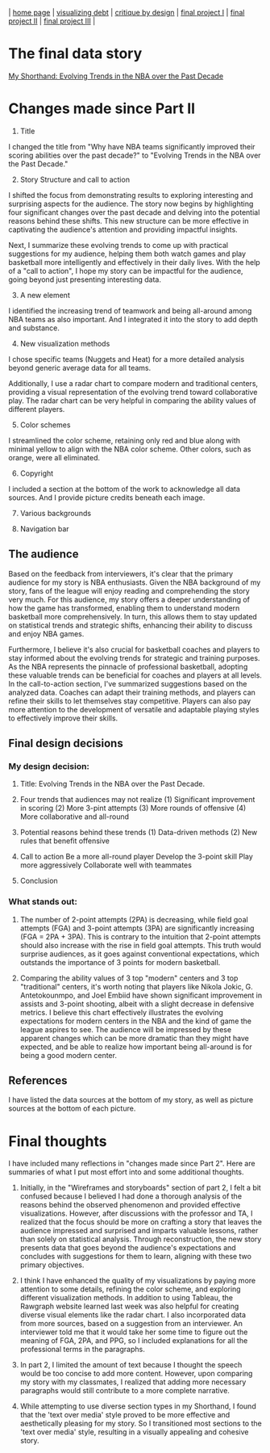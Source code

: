 | [home page](https://zan2azzhhh.github.io/Zhenhao_An-portfolio/) | [visualizing debt](visualizing-government-debt.md) | [critique by design](critique-by-design.md) | [final project I](final-project-part-one.md) | [final project II](final-project-part-two.md) | [final project III](final-project-part-three.md) |

# The final data story
[My Shorthand: Evolving Trends in the NBA over the Past Decade](https://carnegiemellon.shorthandstories.com/evolving-trends-in-the-nba-over-the-past-decade/index.html)

# Changes made since Part II

1. Title

I changed the title from "Why have NBA teams significantly improved their scoring abilities over the past decade?" to "Evolving Trends in the NBA over the Past Decade."

2. Story Structure and call to action

I shifted the focus from demonstrating results to exploring interesting and surprising aspects for the audience. The story now begins by highlighting four significant changes over the past decade and delving into the potential reasons behind these shifts. This new structure can be more effective in captivating the audience's attention and providing impactful insights.

Next, I summarize these evolving trends to come up with practical suggestions for my audience, helping them both watch games and play basketball more intelligently and effectively in their daily lives. With the help of a "call to action", I hope my story can be impactful for the audience, going beyond just presenting interesting data.   

3. A new element

I identified the increasing trend of teamwork and being all-around among NBA teams as also important. And I integrated it into the story to add depth and substance.

4. New visualization methods

I chose specific teams (Nuggets and Heat) for a more detailed analysis beyond generic average data for all teams. 

Additionally, I use a radar chart to compare modern and traditional centers, providing a visual representation of the evolving trend toward collaborative play. The radar chart can be very helpful in comparing the ability values of different players.

5. Color schemes

I streamlined the color scheme, retaining only red and blue along with minimal yellow to align with the NBA color scheme. Other colors, such as orange, were all eliminated.

6. Copyright

I included a section at the bottom of the work to acknowledge all data sources. And I provide picture credits beneath each image.

7. Various backgrounds

8. Navigation bar


## The audience

Based on the feedback from interviewers, it's clear that the primary audience for my story is NBA enthusiasts. Given the NBA background of my story, fans of the league will enjoy reading and comprehending the story very much. For this audience, my story offers a deeper understanding of how the game has transformed, enabling them to understand modern basketball more comprehensively. In turn, this allows them to stay updated on statistical trends and strategic shifts, enhancing their ability to discuss and enjoy NBA games.

Furthermore, I believe it's also crucial for basketball coaches and players to stay informed about the evolving trends for strategic and training purposes. As the NBA represents the pinnacle of professional basketball, adopting these valuable trends can be beneficial for coaches and players at all levels. In the call-to-action section, I've summarized suggestions based on the analyzed data. Coaches can adapt their training methods, and players can refine their skills to let themselves stay competitive. Players can also pay more attention to the development of versatile and adaptable playing styles to effectively improve their skills.


## Final design decisions

### My design decision:

1. Title: Evolving Trends in the NBA over the Past Decade.

2. Four trends that audiences may not realize
   (1) Significant improvement in scoring
   (2) More 3-pint attempts
   (3) More rounds of offensive
   (4) More collaborative and all-round

3. Potential reasons behind these trends
   (1) Data-driven methods
   (2) New rules that benefit offensive

4. Call to action
   Be a more all-round player
   Develop the 3-point skill
   Play more aggressively
   Collaborate well with teammates 

5. Conclusion


### What stands out:
1. The number of 2-point attempts (2PA) is decreasing, while field goal attempts (FGA) and 3-point attempts (3PA) are significantly increasing (FGA = 2PA + 3PA). This is contrary to the intuition that 2-point attempts should also increase with the rise in field goal attempts. This truth would surprise audiences, as it goes against conventional expectations, which outstands the importance of 3 points for modern basketball.

2. Comparing the ability values of 3 top "modern" centers and 3 top "traditional" centers, it's worth noting that players like Nikola Jokic, G. Antetokounmpo, and Joel Embiid have shown significant improvement in assists and 3-point shooting, albeit with a slight decrease in defensive metrics. I believe this chart effectively illustrates the evolving expectations for modern centers in the NBA and the kind of game the league aspires to see. The audience will be impressed by these apparent changes which can be more dramatic than they might have expected, and be able to realize how important being all-around is for being a good modern center.

## References

I have listed the data sources at the bottom of my story, as well as picture sources at the bottom of each picture.

# Final thoughts

I have included many reflections in "changes made since Part 2". Here are summaries of what I put most effort into and some additional thoughts.

1. Initially, in the "Wireframes and storyboards" section of part 2, I felt a bit confused because I believed I had done a thorough analysis of the reasons behind the observed phenomenon and provided effective visualizations. However, after discussions with the professor and TA, I realized that the focus should be more on crafting a story that leaves the audience impressed and surprised and imparts valuable lessons, rather than solely on statistical analysis. Through reconstruction, the new story presents data that goes beyond the audience's expectations and concludes with suggestions for them to learn, aligning with these two primary objectives.

2. I think I have enhanced the quality of my visualizations by paying more attention to some details, refining the color scheme, and exploring different visualization methods. In addition to using Tableau, the Rawgraph website learned last week was also helpful for creating diverse visual elements like the radar chart. I also incorporated data from more sources, based on a suggestion from an interviewer. An interviewer told me that it would take her some time to figure out the meaning of FGA, 2PA, and PPG, so I included explanations for all the professional terms in the paragraphs.

3. In part 2, I limited the amount of text because I thought the speech would be too concise to add more content. However, upon comparing my story with my classmates, I realized that adding more necessary paragraphs would still contribute to a more complete narrative.

4. While attempting to use diverse section types in my Shorthand, I found that the 'text over media' style proved to be more effective and aesthetically pleasing for my story. So I transitioned most sections to the 'text over media' style, resulting in a visually appealing and cohesive story.
